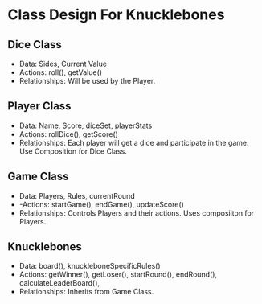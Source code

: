 # Class Design For Knucklebones

## Dice Class
  - Data: Sides, Current Value
  - Actions: roll(), getValue()
  - Relationships: Will be used by the Player.

## Player Class
  - Data: Name, Score, diceSet, playerStats
  - Actions: rollDice(), getScore()
  - Relationships: Each player will get a dice and participate in the game. Use Composition for Dice Class.

## Game Class
  - Data: Players, Rules, currentRound
  - -Actions: startGame(), endGame(), updateScore()
  - Relationships: Controls Players and their actions. Uses composiiton for Players.

## Knucklebones
  - Data: board(), knuckleboneSpecificRules()
  - Actions: getWinner(), getLoser(), startRound(), endRound(), calculateLeaderBoard(), 
  - Relationships: Inherits from Game Class.
